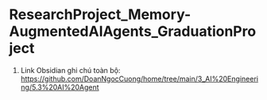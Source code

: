 # ResearchProject_Memory-AugmentedAIAgents_GraduationProject

1. Link Obsidian ghi chú toàn bộ: https://github.com/DoanNgocCuong/home/tree/main/3_AI%20Engineering/5.3%20AI%20Agent